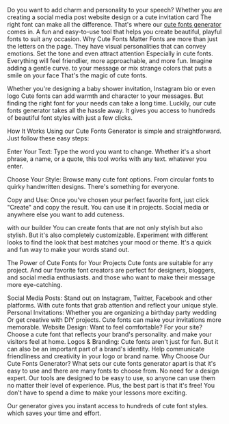 Do you want to add charm and personality to your speech? Whether you are creating a social media post website design or a cute invitation card The right font can make all the difference. That's where our <a href="https://cutefonts.cc/">cute fonts generator</a> comes in. A fun and easy-to-use tool that helps you create beautiful, playful fonts to suit any occasion.
<meta name="google-site-verification" content="XA9O9hy_XhF6_QVhDAggZ9OWS57QlzSFVAPKCnI7X9E" />
Why Cute Fonts Matter
Fonts are more than just the letters on the page. They have visual personalities that can convey emotions. Set the tone and even attract attention Especially in cute fonts. Everything will feel friendlier, more approachable, and more fun. Imagine adding a gentle curve. to your message or mix strange colors that puts a smile on your face That's the magic of cute fonts.

Whether you're designing a baby shower invitation, Instagram bio or even logo Cute fonts can add warmth and character to your messages. But finding the right font for your needs can take a long time. Luckily, our cute fonts generator takes all the hassle away. It gives you access to hundreds of beautiful font styles with just a few clicks.

How It Works
Using our Cute Fonts Generator is simple and straightforward. Just follow these easy steps:

Enter Your Text: Type the word you want to change. Whether it's a short phrase, a name, or a quote, this tool works with any text. whatever you enter.

Choose Your Style: Browse many cute font options. From circular fonts to quirky handwritten designs. There's something for everyone.

Copy and Use: Once you've chosen your perfect favorite font, just click "Create" and copy the result. You can use it in projects. Social media or anywhere else you want to add cuteness.

with our builder You can create fonts that are not only stylish but also stylish. But it's also completely customizable. Experiment with different looks to find the look that best matches your mood or theme. It's a quick and fun way to make your words stand out.

The Power of Cute Fonts for Your Projects
Cute fonts are suitable for any project. And our favorite font creators are perfect for designers, bloggers, and social media enthusiasts. and those who want to make their message more eye-catching.

Social Media Posts: Stand out on Instagram, Twitter, Facebook and other platforms. With cute fonts that grab attention and reflect your unique style.
Personal Invitations: Whether you are organizing a birthday party wedding Or get creative with DIY projects. Cute fonts can make your invitations more memorable.
Website Design: Want to feel comfortable? For your site? Choose a cute font that reflects your brand's personality. and make your visitors feel at home.
Logos & Branding: Cute fonts aren't just for fun. But it can also be an important part of a brand's identity. Help communicate friendliness and creativity in your logo or brand name.
Why Choose Our Cute Fonts Generator?
What sets our cute fonts generator apart is that it's easy to use and there are many fonts to choose from. No need for a design expert. Our tools are designed to be easy to use, so anyone can use them no matter their level of experience. Plus, the best part is that it's free! You don't have to spend a dime to make your lessons more exciting.

Our generator gives you instant access to hundreds of cute font styles. which saves your time and effort.

